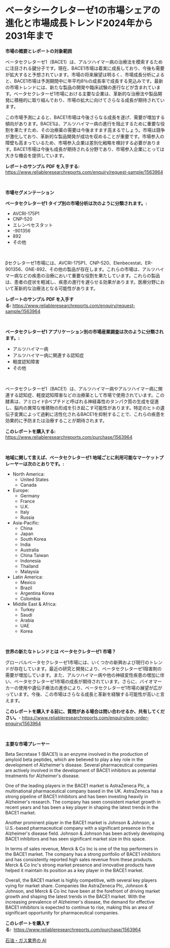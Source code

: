 <p><h1>ベータシークレターゼ1の市場シェアの進化と市場成長トレンド2024年から2031年まで</h1></p><p><strong>市場の概要とレポートの対象範囲</strong></p>
<p><p>ベータセクレターゼ1（BACE1）は、アルツハイマー病の治療法を模索するために注目される鍵分子です。現在、BACE1市場は着実に成長しており、今後も需要が拡大すると予想されています。市場の将来展望は明るく、市場成長分析によると、BACE1市場は予測期間中に年平均8％の成長率で成長する見込みです。最新の市場トレンドには、新たな製品の開発や臨床試験の進行などが含まれています。ベータセクレターゼ1市場における主要な企業は、革新的な治療法や製品開発に積極的に取り組んでおり、市場の拡大に向けてさらなる成長が期待されています。</p><p>この市場予測によると、BACE1市場は今後さらなる成長を遂げ、需要が増加する傾向があります。BACE1は、アルツハイマー病の進行を阻止するために重要な役割を果たすため、その治療薬の需要は今後ますます高まるでしょう。市場は競争が激化しており、革新的な製品開発が成功を収めることが重要です。市場参入の障壁も高まっているため、市場参入企業は差別化戦略を検討する必要があります。BACE1市場は今後も成長が期待される分野であり、市場参入企業にとっては大きな機会を提供しています。</p></p>
<p><strong>レポートのサンプル PDF を入手する:</strong> <a href="https://www.reliableresearchreports.com/enquiry/request-sample/1563964">https://www.reliableresearchreports.com/enquiry/request-sample/1563964</a></p>
<p>&nbsp;</p>
<p><strong>市場セグメンテーション</strong></p>
<p><strong>ベータセクレターゼ1 タイプ別の市場分析は次のように分類されます。:</strong></p>
<p><ul><li>AVCRI-175P1</li><li>CNP-520</li><li>エレンベセスタット</li><li>-901356</li><li>892</li><li>その他</li></ul></p>
<p>&nbsp;</p>
<p><p>βセクレターゼ1市場には、AVCRI-175P1、CNP-520、Elenbecestat、ER-901356、GNE-892、その他の製品が存在します。これらの市場は、アルツハイマー病などの疾患の治療において重要な役割を果たしています。これらの製品は、患者の症状を軽減し、疾患の進行を遅らせる効果があります。医療分野において革新的な治療法となる可能性があります。</p></p>
<p><strong>レポートのサンプル PDF を入手する:</strong>&nbsp;<a href="https://www.reliableresearchreports.com/enquiry/request-sample/1563964">https://www.reliableresearchreports.com/enquiry/request-sample/1563964</a></p>
<p>&nbsp;</p>
<p><strong> ベータセクレターゼ1 アプリケーション別の市場産業調査は次のように分類されます。:</strong></p>
<p><ul><li>アルツハイマー病</li><li>アルツハイマー病に関連する認知症</li><li>軽度認知障害</li><li>その他</li></ul></p>
<p>&nbsp;</p>
<p><p>ベータセクレターゼ1（BACE1）は、アルツハイマー病やアルツハイマー病に関連する認知症、軽度認知障害などの治療薬として市場で使用されています。この酵素は、アミロイドβペプチドと呼ばれる神経毒性のタンパク質の生成を促進し、脳内の異常な堆積物の形成を引き起こす可能性があります。特定のヒトの遺伝子変異によって過剰に活性化されるBACE1を抑制することで、これらの疾患を効果的に予防または治療することが期待されます。</p></p>
<p><strong>このレポートを購入する:</strong>&nbsp; <a href="https://www.reliableresearchreports.com/purchase/1563964">https://www.reliableresearchreports.com/purchase/1563964</a></p>
<p>&nbsp;</p>
<p><strong>地域に関して言えば、ベータセクレターゼ1 地域ごとに利用可能なマーケットプレーヤーは次のとおりです。:</strong></p>
<p><ul>
    <li>
        North America:
        <ul>
            <li>United States</li>
            <li>Canada</li>
        </ul>
    </li>
    <li>
        Europe:
        <ul>
            <li>Germany</li>
            <li>France</li>
            <li>U.K.</li>
            <li>Italy</li>
            <li>Russia</li>
        </ul>
    </li>
    <li>
        Asia-Pacific:
        <ul>
            <li>China</li>
            <li>Japan</li>
            <li>South Korea</li>
            <li>India</li>
            <li>Australia</li>
            <li>China Taiwan</li>
            <li>Indonesia</li>
            <li>Thailand</li>
            <li>Malaysia</li>
        </ul>
    </li>
    <li>
        Latin America:
        <ul>
            <li>Mexico</li>
            <li>Brazil</li>
            <li>Argentina Korea</li>
            <li>Colombia</li>
        </ul>
    </li>
    <li>
        Middle East & Africa:
        <ul>
            <li>Turkey</li>
            <li>Saudi</li>
            <li>Arabia</li>
            <li>UAE</li>
            <li>Korea</li>
        </ul>
    </li>
    </ul></p>
<p>&nbsp;</p>
<p><strong>世界の新たなトレンドとは ベータセクレターゼ1 市場？</strong></p>
<p><p>グローバルベータセクレターゼ1市場には、いくつかの新興および現行のトレンドが存在しています。最近の研究と開発により、ベータセクレターゼ1阻害剤の需要が増加しています。また、アルツハイマー病や他の神経変性疾患の増加に伴い、ベータセクレターゼ1市場の成長が期待されています。さらに、バイオマーカーの使用や遺伝子療法の進歩により、ベータセクレターゼ1市場の展望が広がっています。今後、この市場はさらなる成長と革新を経験する可能性が高いと言えます。</p></p>
<p><strong>このレポートを購入する前に、質問がある場合は問い合わせるか、共有してください。</strong>- <a href="https://www.reliableresearchreports.com/enquiry/pre-order-enquiry/1563964">https://www.reliableresearchreports.com/enquiry/pre-order-enquiry/1563964</a></p>
<p>&nbsp;</p>
<p><strong>主要な市場プレーヤー</strong></p>
<p><p>Beta Secretase 1 (BACE1) is an enzyme involved in the production of amyloid beta peptides, which are believed to play a key role in the development of Alzheimer's disease. Several pharmaceutical companies are actively involved in the development of BACE1 inhibitors as potential treatments for Alzheimer's disease.</p><p>One of the leading players in the BACE1 market is AstraZeneca Plc, a multinational pharmaceutical company based in the UK. AstraZeneca has a strong pipeline of BACE1 inhibitors and has been investing heavily in Alzheimer's research. The company has seen consistent market growth in recent years and has been a key player in shaping the latest trends in the BACE1 market.</p><p>Another prominent player in the BACE1 market is Johnson & Johnson, a U.S.-based pharmaceutical company with a significant presence in the Alzheimer's disease field. Johnson & Johnson has been actively developing BACE1 inhibitors and has seen significant market size in this space.</p><p>In terms of sales revenue, Merck & Co Inc is one of the top performers in the BACE1 market. The company has a strong portfolio of BACE1 inhibitors and has consistently reported high sales revenue from these products. Merck & Co Inc's strong market presence and innovative products have helped it maintain its position as a key player in the BACE1 market.</p><p>Overall, the BACE1 market is highly competitive, with several key players vying for market share. Companies like AstraZeneca Plc, Johnson & Johnson, and Merck & Co Inc have been at the forefront of driving market growth and shaping the latest trends in the BACE1 market. With the increasing prevalence of Alzheimer's disease, the demand for effective BACE1 inhibitors is expected to continue to rise, making this an area of significant opportunity for pharmaceutical companies.</p></p>
<p><strong>このレポートを購入する:</strong>&nbsp;&nbsp;<a href="https://www.reliableresearchreports.com/purchase/1563964">https://www.reliableresearchreports.com/purchase/1563964</a></p>
<p><p><a href="https://github.com/Sophiaard2003/Market-Research-Report-List-1/blob/main/68223046244.md">石油・ガス業界の AI</a></p></p>